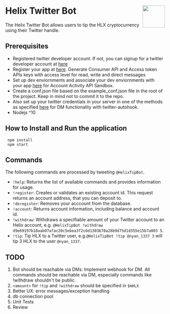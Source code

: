 # Helix Twitter Bot<img align="right" src="https://hlx.ai/images/Helix_Logo-white.svg" height="70px" />
The Helix Twitter Bot allows users to tip the HLX cryptocurrency using their Twitter handle.

## Prerequisites

- Registered twitter developer account. If not, you can signup for a twitter developer account at [here](developer.twitter.com)
- Register your app at [here](https://developer.twitter.com/en/apps). Generate Consumer API and Access token APIs keys with access level for read, write and direct messages
- Set up dev enviornments and associate your dev enviornments with your app [here](https://developer.twitter.com/en/account/environments) for Account Activity API Sandbox.
- Create a conf.json file based on the example_conf.json file in the root of the project. Keep in mind not to commit it to the repo.
- Also set up your twitter credentials in your server in one of the methods as specified [here](https://www.npmjs.com/package/twitter-autohook) for DM functionality with twitter-autohook.
- Nodejs ^10

## How to Install and Run the application
```
 npm install
 npm start
```


## Commands
The following commands are processed by tweeting `@HelixTipBot`.

- `!help`: Returns the list of available commands and provides information for usage.
- `!register`: Creates or validates an existing account id. This request returns an account address, that you can deposit to.
- `!deregister`: Removes your acccount from the database.
- `!account`: Returns account information, including balance and account id.
- `!withdraw`: Withdraws a specifiable amount of your Twitter account to an Helix account, e.g. `@HelixTipBot !withdraw d9e69197b18aab07afac20c5ebea3f2c6d1303670a28b9d75d1d355e15b7a003 5`.
- `!tip`: Tip HLX to a Twitter user, e.g.`@HelixTipBot !tip @nyan_1337 3` will tip 3 HLX to the user `@nyan_1337`.


## TODO
1. Bot should be reachable via DMs: Implement webhook for DM. All commands should be reachable via DM, especially commands like !withdraw shouldn't be public.
2. `<amount>` for `!tip` and `!withdraw` should be specified in `$mHLX`
3. Better UX: error messages/exception handling
4. db connection pool
5. Unit Tests
6. Review
